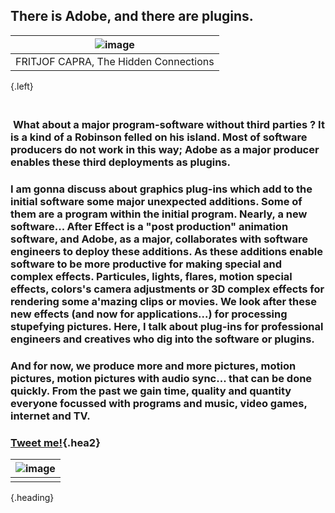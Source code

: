 ## There is Adobe, and there are plugins.
|![image](https://shoutn95.github.io/sh95/images/IMG_0030.jpg )|
|-|
|FRITJOF CAPRA, The Hidden Connections |
{.left}
### <br />&nbsp;**What about a major program-software without third parties ?** It is a kind of a Robinson felled on his island. Most of software producers do not work in this way; Adobe as a major producer enables these third deployments as plugins.
### I am gonna discuss about graphics plug-ins which add to the initial software some major unexpected additions. Some of them are a program within the initial program. Nearly, a new software... After Effect is a "post production" animation software, and Adobe, as a major, collaborates with software engineers to deploy these additions. As these additions enable software to be more productive for making special and complex effects. Particules, lights, flares, motion special effects, colors's camera adjustments or 3D complex effects for rendering some a'mazing clips or movies. We look after these new effects (and now for applications...) for processing stupefying pictures. Here, I talk about plug-ins for professional engineers and creatives who dig into the software or plugins.
### And for now, we produce more and more pictures, motion pictures, motion pictures with audio sync... that can be done quickly. From the past we gain time, quality and quantity everyone focussed with programs and music, video games, internet and TV.

### [Tweet me!](https://twitter.com/intent/tweet?text=Nouvelles%20from%20%23shoutn95...%0D%20%23adobe%20or%20%23notobe...%20%0Dhttps://shoutn95.github.io/sh95/index_.html?page=2&reload){.hea2}

|![image](https://shoutn95.github.io/sh95/images/photo-4.jpeg )|
|-|
||
{.heading}

<style type='text/css'>
.tip{
 line-height:1.3;
}
</style>
